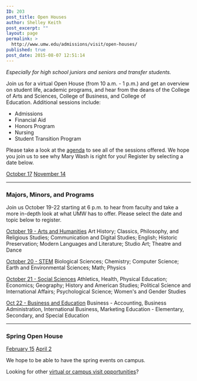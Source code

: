 ```yaml
---
ID: 203
post_title: Open Houses
author: Shelley Keith
post_excerpt: ""
layout: page
permalink: >
  http://www.umw.edu/admissions/visit/open-houses/
published: true
post_date: 2015-08-07 12:51:14
---
```

<em>Especially for high school juniors and seniors and transfer students.</em>

Join us for a virtual Open House (from 10 a.m. - 1 p.m.) and get an overview on student life, academic programs, and hear from the deans of the College of Arts and Sciences, College of Business, and College of Education. Additional sessions include:
<ul>
 	<li>Admissions</li>
 	<li>Financial Aid</li>
 	<li>Honors Program</li>
 	<li>Nursing</li>
 	<li>Student Transition Program</li>
</ul>
Please take a look at the <a href="https://www.umw.edu/admissions/agenda/">agenda</a> to see all of the sessions offered. We hope you join us to see why Mary Wash is right for you! Register by selecting a date below.

<a href="https://admissions.umw.edu/register/Oct2020OpenHouse">October 17</a>
<a href="https://admissions.umw.edu/register/Nov2020OpenHouse">November 14</a>

<hr />

<h3>Majors, Minors, and Programs</h3>
Join us October 19-22 starting at 6 p.m. to hear from faculty and take a more in-depth look at what UMW has to offer. Please select the date and topic below to register.

<a href="https://admissions.umw.edu/register/MMPOct192020">October 19 - Arts and Humanities</a>
Art History; Classics, Philosophy, and Religious Studies; Communication and Digital Studies; English; Historic Preservation; Modern Languages and Literature; Studio Art; Theatre and Dance

<a href="https://admissions.umw.edu/register/MMPOct202020">October 20 - STEM</a>
Biological Sciences; Chemistry; Computer Science; Earth and Environmental Sciences; Math; Physics

<a href="https://admissions.umw.edu/register/MMPOct212020">October 21 - Social Sciences</a>
Athletics, Health, Physical Education; Economics; Geography; History and American Studies; Political Science and International Affairs; Psychological Science; Women's and Gender Studies

<a href="https://admissions.umw.edu/register/MMPOct222020">Oct 22 - Business and Education</a>
Business - Accounting, Business Administration, International Business, Marketing
Education - Elementary, Secondary, and Special Education

<hr />

<h3>Spring Open House</h3>
<a href="https://admissions.umw.edu/register/OpenHouseFeb2021">February 15</a>
<a href="https://admissions.umw.edu/register/OpenHouseApril2021">April 2</a>

We hope to be able to have the spring events on campus.

Looking for other <a href="http://www.umw.edu/admissions/visit/">virtual or campus visit opportunities</a>?